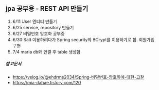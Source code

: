 ## jpa 공부용 - REST API 만들기
1. 6/11 User 엔티티 만들기
2. 6/25 service, repository 만들기
3. 6/27 비밀번호 암호화 공부중
4. 6/30 Salt 이용하려다가 Spring security의 BCrypt를 이용하기로 함. 회원가입 구현
5. 7/4 maria db와 연결 후 table 생성함

##### 참고문서
- https://velog.io/@ehdrms2034/Spring-비밀번호-암호화에-대한-고찰
- https://mia-dahae.tistory.com/120